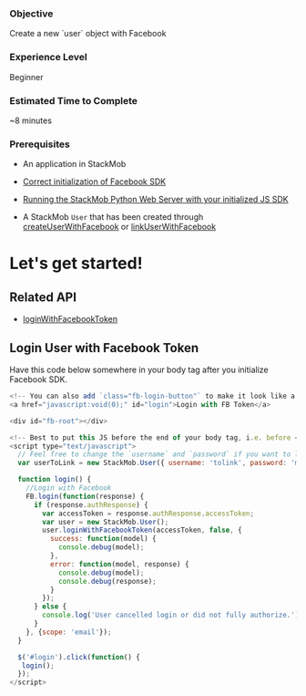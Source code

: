 <h3>Objective</h3>
Create a new `user` object with Facebook

<h3>Experience Level</h3>
Beginner

<h3>Estimated Time to Complete</h3>
~8 minutes

<h3>Prerequisites</h3>

* An application in StackMob

* <a href="https://developer.stackmob.com/tutorials/js/Setting-Up-Facebook" target="_blank">Correct initialization of Facebook SDK</a>

* <a href="https://dashboard.stackmob.com/sdks/js/config" target="_blank">Running the StackMob Python Web Server with your initialized JS SDK</a>

* A StackMob `User` that has been created through <a href="https://developer.stackmob.com/tutorials/js/Create-User-with-Facebook" target="_blank">createUserWithFacebook</a> or <a href="https://developer.stackmob.com/tutorials/js/Link-User-with-Facebook" target="_blank">linkUserWithFacebook</a>

<h1>Let's get started!</h1>

<h2>Related API</h2>

* <a href="https://developer.stackmob.com/sdks/js/api#a-loginwithfacebooktoken" target="_blank">loginWithFacebookToken</a>

<h2>Login User with Facebook Token</h2>

Have this code below somewhere in your body tag after you initialize Facebook SDK.

```js
<!-- You can also add `class="fb-login-button"` to make it look like a Facebook button -->
<a href="javascript:void(0);" id="login">Login with FB Token</a>

<div id="fb-root"></div>

<!-- Best to put this JS before the end of your body tag, i.e. before </body> -->
<script type="text/javascript">
  // Feel free to change the `username` and `password` if you want to link other `User`
  var userToLink = new StackMob.User({ username: 'tolink', password: 'mypassword' });

  function login() {
    //Login with Facebook
    FB.login(function(response) {
      if (response.authResponse) {
        var accessToken = response.authResponse.accessToken;
        var user = new StackMob.User();
        user.loginWithFacebookToken(accessToken, false, {
          success: function(model) {
            console.debug(model);
          },
          error: function(model, response) {
            console.debug(model);
            console.debug(response);
          }
        });
      } else {
        console.log('User cancelled login or did not fully authorize.');
      }
    }, {scope: 'email'});
  }

  $('#login').click(function() {
   login();
  });
</script>
```